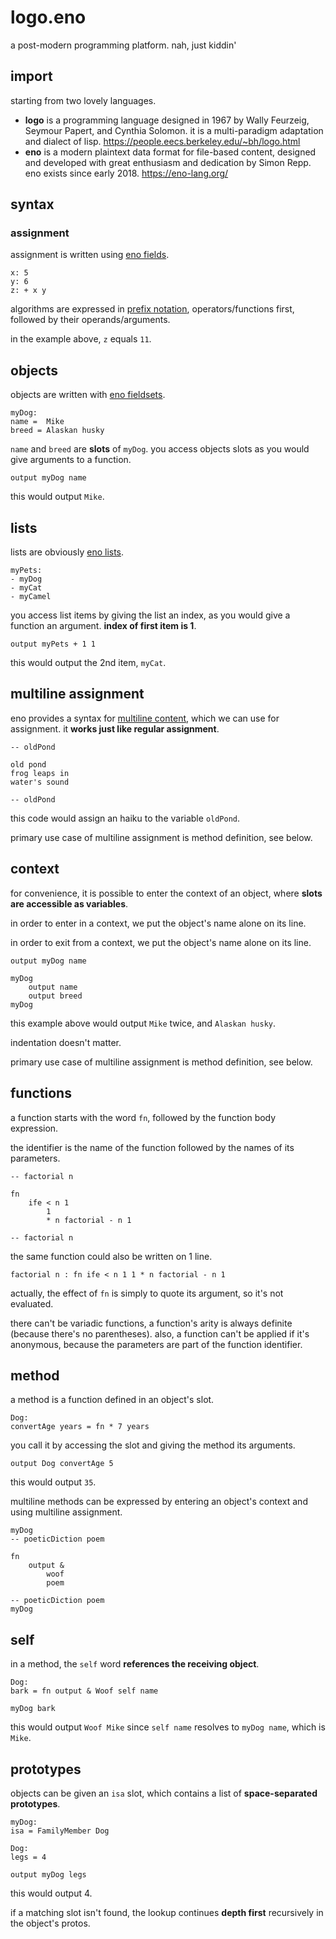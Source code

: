 # logo.eno

a post-modern programming platform. nah, just kiddin'

## import

starting from two lovely languages.

- **logo** is a programming language designed in 1967 by Wally Feurzeig, Seymour Papert, and Cynthia Solomon. it is a multi-paradigm adaptation and dialect of lisp. https://people.eecs.berkeley.edu/~bh/logo.html
- **eno** is a modern plaintext data format for file-based content, designed and developed with great enthusiasm and dedication by Simon Repp. eno exists since early 2018. https://eno-lang.org/

## syntax

### assignment

assignment is written using [eno fields](https://eno-lang.org/eno/guide/elements/fields/).

```
x: 5
y: 6
z: + x y
```

algorithms are expressed in [prefix notation](https://en.wikipedia.org/wiki/Polish_notation), operators/functions first, followed by their operands/arguments.

in the example above, `z` equals `11`.

## objects

objects are written with [eno fieldsets](https://eno-lang.org/eno/guide/elements/fieldsets/).

```
myDog:
name =  Mike
breed = Alaskan husky
```

`name` and `breed` are **slots** of `myDog`. you access objects slots as you would give arguments to a function.

```
output myDog name
```

this would output `Mike`.

## lists

lists are obviously [eno lists](https://eno-lang.org/eno/guide/elements/lists/).

```
myPets:
- myDog
- myCat
- myCamel
```

you access list items by giving the list an index, as you would give a function an argument. **index of first item is 1**.

```
output myPets + 1 1
```

this would output the 2nd item, `myCat`.

## multiline assignment

eno provides a syntax for [multiline content](https://eno-lang.org/eno/guide/elements/multiline-fields/), which we can use for assignment. it **works just like regular assignment**.

```
-- oldPond

old pond
frog leaps in
water's sound

-- oldPond
```
this code would assign an haiku to the variable `oldPond`.

primary use case of multiline assignment is method definition, see below.

## context

for convenience, it is possible to enter the context of an object, where **slots are accessible as variables**.

in order to enter in a context, we put the object's name alone on its line.

in order to exit from a context, we put the object's name alone on its line.

```
output myDog name

myDog
    output name
    output breed
myDog
```

this example above would output `Mike` twice, and `Alaskan husky`.

indentation doesn't matter.

primary use case of multiline assignment is method definition, see below.

## functions

a function starts with the word `fn`, followed by the function body expression.

the identifier is the name of the function followed by the names of its parameters.

```
-- factorial n

fn
    ife < n 1
        1
        * n factorial - n 1

-- factorial n
```

the same function could also be written on 1 line.

```
factorial n : fn ife < n 1 1 * n factorial - n 1
```

actually, the effect of `fn` is simply to quote its argument, so it's not evaluated.

there can't be variadic functions, a function's arity is always definite (because there's no parentheses). also, a function can't be applied if it's anonymous, because the parameters are part of the function identifier.

## method

a method is a function defined in an object's slot.

```
Dog:
convertAge years = fn * 7 years
```

you call it by accessing the slot and giving the method its arguments.

```
output Dog convertAge 5
```

this would output `35`.

multiline methods can be expressed by entering an object's context and using multiline assignment.

```
myDog
-- poeticDiction poem

fn
    output &
        woof
        poem

-- poeticDiction poem
myDog
```

## self

in a method, the `self` word **references the receiving object**.

```
Dog:
bark = fn output & Woof self name

myDog bark
```

this would output `Woof Mike` since `self name` resolves to `myDog name`, which is `Mike`.

## prototypes

objects can be given an `isa` slot, which contains a list of **space-separated prototypes**.

```
myDog:
isa = FamilyMember Dog

Dog:
legs = 4

output myDog legs

```

this would output 4.

if a matching slot isn't found, the lookup continues **depth first** recursively in the object's protos.
